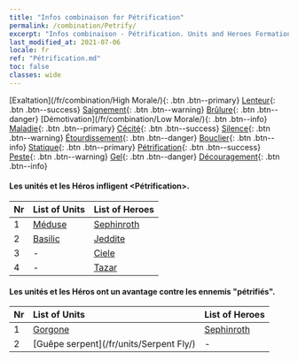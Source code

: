 ```yaml
---
title: "Infos combinaison for Pétrification"
permalink: /combination/Petrify/
excerpt: "Infos combinaison - Pétrification. Units and Heroes Formation."
last_modified_at: 2021-07-06
locale: fr
ref: "Pétrification.md"
toc: false
classes: wide
---
```


  [Exaltation](/fr/combination/High Morale/){: .btn .btn--primary} [Lenteur](/fr/combination/Slow/){: .btn .btn--success} [Saignement](/fr/combination/Bleeding/){: .btn .btn--warning} [Brûlure](/fr/combination/Burning/){: .btn .btn--danger} [Démotivation](/fr/combination/Low Morale/){: .btn .btn--info} [Maladie](/fr/combination/Disease/){: .btn .btn--primary} [Cécité](/fr/combination/Blind/){: .btn .btn--success} [Silence](/fr/combination/Silence/){: .btn .btn--warning} [Étourdissement](/fr/combination/Stun/){: .btn .btn--danger} [Bouclier](/fr/combination/Shield/){: .btn .btn--info} [Statique](/fr/combination/Static/){: .btn .btn--primary} [Pétrification](/fr/combination/Petrify/){: .btn .btn--success} [Peste](/fr/combination/Plague/){: .btn .btn--warning} [Gel](/fr/combination/Freeze/){: .btn .btn--danger} [Découragement](/fr/combination/Deterrence/){: .btn .btn--info} 


#### Les unités et les Héros infligent <Pétrification>.

  | Nr |  List of Units  | List of Heroes | 
  |:---|:----------------|:---------------| 
  | 1 | [Méduse](/fr/units/Medusa/) | [Sephinroth](/fr/heroes/Sephinroth/) |
  | 2 | [Basilic](/fr/units/Basilisk/) | [Jeddite](/fr/heroes/Jeddite/) |
  | 3 | - | [Ciele](/fr/heroes/Ciele/) |
  | 4 | - | [Tazar](/fr/heroes/Tazar/) |


#### Les unités et les Héros ont un avantage contre les ennemis \"pétrifiés\".

  | Nr |  List of Units  | List of Heroes | 
  |:---|:----------------|:---------------| 
  | 1 | [Gorgone](/fr/units/Gorgon/) | [Sephinroth](/fr/heroes/Sephinroth/) |
  | 2 | [Guêpe serpent](/fr/units/Serpent Fly/) | - |
